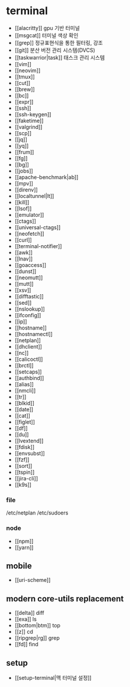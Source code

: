 # terminal

- [[alacritty]] gpu 기반 터미널
- [[msgcat]] 터미널 색상 확인
- [[grep]] 정규표현식을 통한 필터링, 강조
- [[git]] 분산 버전 관리 시스템(DVCS)
- [[taskwarrior|task]] 태스크 관리 시스템
- [[vim]] 
- [[neovim]]
- [[tmux]]
- [[cut]]
- [[brew]]
- [[bc]]
- [[expr]]
- [[ssh]]
- [[ssh-keygen]]
- [[faketime]]
- [[valgrind]]
- [[scp]]
- [[jq]]
- [[yq]]
- [[frum]]
- [[fg]]
- [[bg]]
- [[jobs]]
- [[apache-benchmark|ab]]
- [[mpv]]
- [[direnv]]
- [[localtunnel|lt]]
- [[kill]]
- [[lsof]]
- [[emulator]]
- [[ctags]]
- [[universal-ctags]]
- [[neofetch]]
- [[curl]]
- [[terminal-notifier]]
- [[awk]]
- [[lnav]]
- [[goaccess]]
- [[dunst]]
- [[neomutt]]
- [[mutt]]
- [[xsv]]
- [[difftastic]]
- [[sed]]
- [[nslookup]]
- [[ifconfig]]
- [[ip]]
- [[hostname]]
- [[hostnamectl]]
- [[netplan]]
- [[dhclient]]
- [[nc]]
- [[calicoctl]]
- [[brctl]]
- [[setcaps]]
- [[authbind]]
- [[alias]]
- [[nmcli]]
- [[tr]]
- [[blkid]]
- [[date]]
- [[cat]]
- [[figlet]]
- [[df]]
- [[du]]
- [[lvextend]]
- [[fdisk]]
- [[envsubst]]
- [[fzf]]
- [[sort]]
- [[tspin]]
- [[jira-cli]]
- [[k9s]]

### file
/etc/netplan
/etc/sudoers

### node
- [[npm]]
- [[yarn]]

## mobile
- [[uri-scheme]]

## modern core-utils replacement
- [[delta]] diff
- [[exa]] ls
- [[bottom|btm]] top
- [[z]] cd
- [[ripgrep|rg]] grep
- [[fd]] find

## setup
- [[setup-terminal|맥 터미널 설정]]
